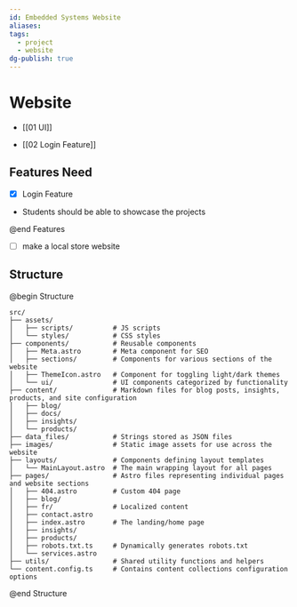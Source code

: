 ```yaml
---
id: Embedded Systems Website
aliases: 
tags:
  - project
  - website
dg-publish: true
---
```


# Website
- [[01 UI]]

- [[02 Login Feature]]

## Features Need

- [x] Login Feature
- Students should be able to showcase the projects

@end Features

- [ ] make a local store website

## Structure

@begin Structure

```
src/
├── assets/
│   ├── scripts/          # JS scripts
│   └── styles/           # CSS styles
├── components/           # Reusable components
│   ├── Meta.astro        # Meta component for SEO
│   ├── sections/         # Components for various sections of the website
│   ├── ThemeIcon.astro   # Component for toggling light/dark themes
│   └── ui/               # UI components categorized by functionality
├── content/              # Markdown files for blog posts, insights, products, and site configuration
│   ├── blog/
│   ├── docs/
│   ├── insights/
│   └── products/
├── data_files/           # Strings stored as JSON files
├── images/               # Static image assets for use across the website
├── layouts/              # Components defining layout templates
│   └── MainLayout.astro  # The main wrapping layout for all pages
├── pages/                # Astro files representing individual pages and website sections
│   ├── 404.astro         # Custom 404 page
│   ├── blog/
│   ├── fr/               # Localized content
│   ├── contact.astro
│   ├── index.astro       # The landing/home page
│   ├── insights/
│   ├── products/
│   ├── robots.txt.ts     # Dynamically generates robots.txt
│   └── services.astro
├── utils/                # Shared utility functions and helpers
└── content.config.ts     # Contains content collections configuration options
```

@end Structure
